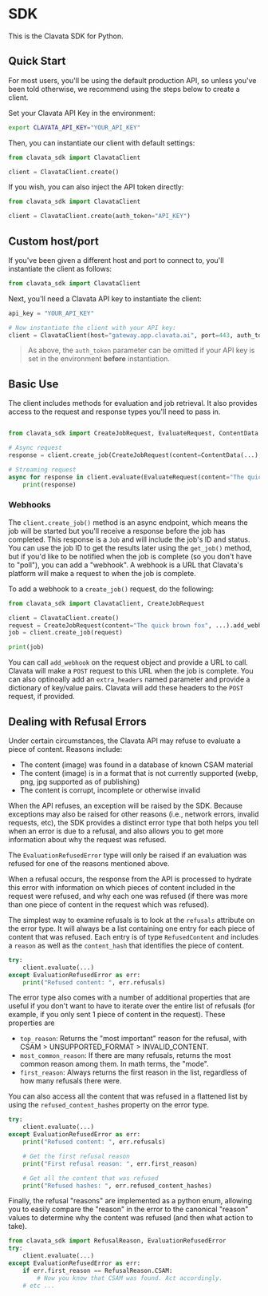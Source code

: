 # SDK

This is the Clavata SDK for Python.

## Quick Start

For most users, you'll be using the default production API, so unless you've been told otherwise, we recommend using the steps below to create a client.

Set your Clavata API Key in the environment:

```sh
export CLAVATA_API_KEY="YOUR_API_KEY"
```

Then, you can instantiate our client with default settings:

```python
from clavata_sdk import ClavataClient

client = ClavataClient.create()
```

If you wish, you can also inject the API token directly:

```python
from clavata_sdk import ClavataClient

client = ClavataClient.create(auth_token="API_KEY")
```

## Custom host/port

If you've been given a different host and port to connect to, you'll instantiate the client as follows:

```python
from clavata_sdk import ClavataClient
```

Next, you'll need a Clavata API key to instantiate the client:

```python
api_key = "YOUR_API_KEY"

# Now instantiate the client with your API key:
client = ClavataClient(host="gateway.app.clavata.ai", port=443, auth_token=api_key)
```

> As above, the `auth_token` parameter can be omitted if your API key is set in the environment **before** instantiation.

## Basic Use

The client includes methods for evaluation and job retrieval. It also provides access to the request and response types you'll need to pass in.

```python

from clavata_sdk import CreateJobRequest, EvaluateRequest, ContentData

# Async request
response = client.create_job(CreateJobRequest(content=ContentData(...), ...))

# Streaming request
async for response in client.evaluate(EvaluateRequest(content="The quick brown fox", ...)):
    print(response)
```

### Webhooks

The `client.create_job()` method is an async endpoint, which means the job will be started but you'll receive a response before the job has completed. This response is a `Job` and will include the job's ID and status. You can use the job ID to get the results later using the `get_job()` method, but if you'd like to be notified when the job is complete (so you don't have to "poll"), you can add a "webhook". A webhook is a URL that Clavata's platform will make a request to when the job is complete.

To add a webhook to a `create_job()` request, do the following:

```python
from clavata_sdk import ClavataClient, CreateJobRequest

client = ClavataClient.create()
request = CreateJobRequest(content="The quick brown fox", ...).add_webhook(url="https://youdomain.com/path/to/hook")
job = client.create_job(request)

print(job)
```

You can call `add_webhook` on the request object and provide a URL to call. Clavata will make a `POST` request to this URL when the job is complete. You can also optinoally add an `extra_headers` named parameter and provide a dictionary of key/value pairs. Clavata will add these headers to the `POST` request, if provided.

## Dealing with Refusal Errors

Under certain circumstances, the Clavata API may refuse to evaluate a piece of content. Reasons include:

- The content (image) was found in a database of known CSAM material
- The content (image) is in a format that is not currently supported (webp, png, jpg supported as of publishing)
- The content is corrupt, incomplete or otherwise invalid

When the API refuses, an exception will be raised by the SDK. Because exceptions may also be raised for other reasons (i.e., network errors, invalid requests, etc), the SDK provides a distinct error type that both helps you tell when an error is due to a refusal, and also allows you to get more information about why the request was refused.

The `EvaluationRefusedError` type will only be raised if an evaluation was refused for one of the reasons mentioned above.

When a refusal occurs, the response from the API is processed to hydrate this error with information on which pieces of content included in the request were refused, and why each one was refused (if there was more than one piece of content in the request which was refused).

The simplest way to examine refusals is to look at the `refusals` attribute on the error type. It will always be a list containing one entry for each piece of content that was refused. Each entry is of type `RefusedContent` and includes a `reason` as well as the `content_hash` that identifies the piece of content.

```python
try:
    client.evaluate(...)
except EvaluationRefusedError as err:
    print("Refused content: ", err.refusals)
```

The error type also comes with a number of additional properties that are useful if you don't want to have to iterate over the entire list of refusals (for example, if you only sent 1 piece of content in the request). These properties are

- `top_reason`: Returns the "most important" reason for the refusal, with CSAM > UNSUPPORTED_FORMAT > INVALID_CONTENT.
- `most_common_reason`: If there are many refusals, returns the most common reason among them. In math terms, the "mode".
- `first_reason`: Always returns the first reason in the list, regardless of how many refusals there were.

You can also access all the content that was refused in a flattened list by using the `refused_content_hashes` property on the error type.

```python
try:
    client.evaluate(...)
except EvaluationRefusedError as err:
    print("Refused content: ", err.refusals)

    # Get the first refusal reason
    print("First refusal reason: ", err.first_reason)

    # Get all the content that was refused
    print("Refused hashes: ", err.refused_content_hashes)
```

Finally, the refusal "reasons" are implemented as a python enum, allowing you to easily compare the "reason" in the error to the canonical "reason" values to determine why the content was refused (and then what action to take).

```python
from clavata_sdk import RefusalReason, EvaluationRefusedError
try:
    client.evaluate(...)
except EvaluationRefusedError as err:
    if err.first_reason == RefusalReason.CSAM:
        # Now you know that CSAM was found. Act accordingly.
    # etc ...
```

